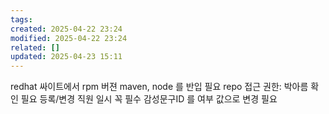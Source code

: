 ```yaml
---
tags: 
created: 2025-04-22 23:24
modified: 2025-04-22 23:24
related: []
updated: 2025-04-23 15:11
---
```

redhat 싸이트에서 rpm 버젼 maven, node 를 반입 필요
repo 접근 권한: 박아름 확인 필요
등록/변경 직원 일시 꼭 필수
감성문구ID 를 여부 값으로 변경 필요
